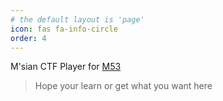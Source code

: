```yaml
---
# the default layout is 'page'
icon: fas fa-info-circle
order: 4
---
```


M'sian CTF Player for [M53](https://m53.team/)
> Hope your learn or get what you want here 

